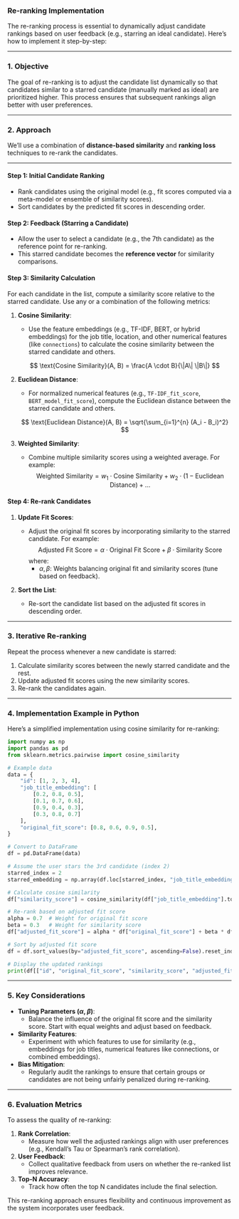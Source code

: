 ### Re-ranking Implementation

The re-ranking process is essential to dynamically adjust candidate rankings based on user feedback (e.g., starring an ideal candidate). Here’s how to implement it step-by-step:

---

### 1. **Objective**
The goal of re-ranking is to adjust the candidate list dynamically so that candidates similar to a starred candidate (manually marked as ideal) are prioritized higher. This process ensures that subsequent rankings align better with user preferences.

---

### 2. **Approach**
We’ll use a combination of **distance-based similarity** and **ranking loss** techniques to re-rank the candidates.

---

#### Step 1: **Initial Candidate Ranking**
- Rank candidates using the original model (e.g., fit scores computed via a meta-model or ensemble of similarity scores). 
- Sort candidates by the predicted fit scores in descending order.

#### Step 2: **Feedback (Starring a Candidate)**
- Allow the user to select a candidate (e.g., the 7th candidate) as the reference point for re-ranking.
- This starred candidate becomes the **reference vector** for similarity comparisons.

#### Step 3: **Similarity Calculation**
For each candidate in the list, compute a similarity score relative to the starred candidate. Use any or a combination of the following metrics:
1. **Cosine Similarity**:
   - Use the feature embeddings (e.g., TF-IDF, BERT, or hybrid embeddings) for the job title, location, and other numerical features (like `connections`) to calculate the cosine similarity between the starred candidate and others.

   $$
   \text{Cosine Similarity}(A, B) = \frac{A \cdot B}{\|A\| \|B\|}
   $$

2. **Euclidean Distance**:
   - For normalized numerical features (e.g., `TF-IDF_fit_score`, `BERT_model_fit_score`), compute the Euclidean distance between the starred candidate and others.

   $$
   \text{Euclidean Distance}(A, B) = \sqrt{\sum_{i=1}^{n} (A_i - B_i)^2}
   $$

3. **Weighted Similarity**:
   - Combine multiple similarity scores using a weighted average. For example:
     $$
     \text{Weighted Similarity} = w_1 \cdot \text{Cosine Similarity} + w_2 \cdot (1 - \text{Euclidean Distance}) + \dots
     $$

#### Step 4: **Re-rank Candidates**
1. **Update Fit Scores**:
   - Adjust the original fit scores by incorporating similarity to the starred candidate. For example:
     $$
     \text{Adjusted Fit Score} = \alpha \cdot \text{Original Fit Score} + \beta \cdot \text{Similarity Score}
     $$
     where:
     - $\alpha, \beta$: Weights balancing original fit and similarity scores (tune based on feedback).

2. **Sort the List**:
   - Re-sort the candidate list based on the adjusted fit scores in descending order.

---

### 3. **Iterative Re-ranking**
Repeat the process whenever a new candidate is starred:
1. Calculate similarity scores between the newly starred candidate and the rest.
2. Update adjusted fit scores using the new similarity scores.
3. Re-rank the candidates again.

---

### 4. **Implementation Example in Python**
Here’s a simplified implementation using cosine similarity for re-ranking:

```python
import numpy as np
import pandas as pd
from sklearn.metrics.pairwise import cosine_similarity

# Example data
data = {
    "id": [1, 2, 3, 4],
    "job_title_embedding": [
        [0.2, 0.8, 0.5], 
        [0.1, 0.7, 0.6], 
        [0.9, 0.4, 0.3], 
        [0.3, 0.8, 0.7]
    ],
    "original_fit_score": [0.8, 0.6, 0.9, 0.5],
}

# Convert to DataFrame
df = pd.DataFrame(data)

# Assume the user stars the 3rd candidate (index 2)
starred_index = 2
starred_embedding = np.array(df.loc[starred_index, "job_title_embedding"]).reshape(1, -1)

# Calculate cosine similarity
df["similarity_score"] = cosine_similarity(df["job_title_embedding"].tolist(), starred_embedding).flatten()

# Re-rank based on adjusted fit score
alpha = 0.7  # Weight for original fit score
beta = 0.3   # Weight for similarity score
df["adjusted_fit_score"] = alpha * df["original_fit_score"] + beta * df["similarity_score"]

# Sort by adjusted fit score
df = df.sort_values(by="adjusted_fit_score", ascending=False).reset_index(drop=True)

# Display the updated rankings
print(df[["id", "original_fit_score", "similarity_score", "adjusted_fit_score"]])
```

---

### 5. **Key Considerations**
- **Tuning Parameters ($\alpha$, $\beta$)**:
  - Balance the influence of the original fit score and the similarity score. Start with equal weights and adjust based on feedback.
- **Similarity Features**:
  - Experiment with which features to use for similarity (e.g., embeddings for job titles, numerical features like connections, or combined embeddings).
- **Bias Mitigation**:
  - Regularly audit the rankings to ensure that certain groups or candidates are not being unfairly penalized during re-ranking.

---

### 6. **Evaluation Metrics**
To assess the quality of re-ranking:
1. **Rank Correlation**:
   - Measure how well the adjusted rankings align with user preferences (e.g., Kendall’s Tau or Spearman’s rank correlation).
2. **User Feedback**:
   - Collect qualitative feedback from users on whether the re-ranked list improves relevance.
3. **Top-N Accuracy**:
   - Track how often the top N candidates include the final selection.

This re-ranking approach ensures flexibility and continuous improvement as the system incorporates user feedback.